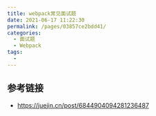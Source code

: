 ```yaml
---
title: webpack常见面试题
date: 2021-06-17 11:22:30
permalink: /pages/03857ce2bdd41/
categories:
  - 面试题
  - Webpack
tags:
  -
---
```


## 参考链接

- <https://juejin.cn/post/6844904094281236487>

